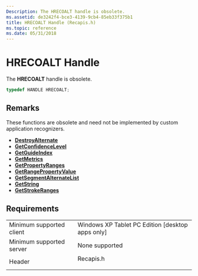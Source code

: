 ```yaml
---
Description: The HRECOALT handle is obsolete.
ms.assetid: de3242f4-bce3-4139-9cb4-85eb33f375b1
title: HRECOALT Handle (Recapis.h)
ms.topic: reference
ms.date: 05/31/2018
---
```


# HRECOALT Handle

The **HRECOALT** handle is obsolete.


```C++
typedef HANDLE HRECOALT;
```



## Remarks

These functions are obsolete and need not be implemented by custom application recognizers.

-   [**DestroyAlternate**](/windows/desktop/api/recapis/nf-recapis-destroyalternate)
-   [**GetConfidenceLevel**](https://msdn.microsoft.com/en-us/library/ms704829(v=VS.85).aspx)
-   [**GetGuideIndex**](https://msdn.microsoft.com/en-us/library/ms701152(v=VS.85).aspx)
-   [**GetMetrics**](https://msdn.microsoft.com/en-us/library/ms695560(v=VS.85).aspx)
-   [**GetPropertyRanges**](https://msdn.microsoft.com/en-us/library/ms695602(v=VS.85).aspx)
-   [**GetRangePropertyValue**](https://msdn.microsoft.com/en-us/library/ms703427(v=VS.85).aspx)
-   [**GetSegmentAlternateList**](https://msdn.microsoft.com/en-us/library/ms701702(v=VS.85).aspx)
-   [**GetString**](https://msdn.microsoft.com/en-us/library/ms704890(v=VS.85).aspx)
-   [**GetStrokeRanges**](https://msdn.microsoft.com/en-us/library/ms705304(v=VS.85).aspx)

## Requirements



|                                     |                                                                                      |
|-------------------------------------|--------------------------------------------------------------------------------------|
| Minimum supported client<br/> | Windows XP Tablet PC Edition \[desktop apps only\]<br/>                        |
| Minimum supported server<br/> | None supported<br/>                                                            |
| Header<br/>                   | <dl> <dt>Recapis.h</dt> </dl> |



 

 





